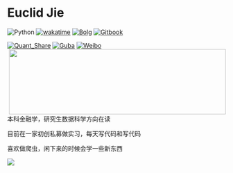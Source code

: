 # Euclid Jie

![Python](https://img.shields.io/badge/Python-3.10-brightgreen)
[![wakatime](https://wakatime.com/badge/user/b638b33f-0c9e-4408-b427-258fe0b24ad0.svg)](https://wakatime.com/@b638b33f-0c9e-4408-b427-258fe0b24ad0)
[![Bolg](https://img.shields.io/badge/EuclidJie-blog-black)](https://euclid-jie.github.io/)
[![Gitbook](https://img.shields.io/badge/EuclidJie-GitBook-blue)](https://euclid-jie.github.io/Euclidbooktry/)

[![Quant_Share](https://img.shields.io/badge/量化-QuantShare-black)](https://gitee.com/Euclid-Jie/Quant_Share)
[![Guba](https://img.shields.io/badge/数据采集-东财股吧-red)](https://github.com/Euclid-Jie/Euclidguba-search)
[![Weibo](https://img.shields.io/badge/数据采集-新浪微博-yellow)](https://github.com/Euclid-Jie/Euclidweibo-search)
<img align="right" src="https://github-readme-stats.vercel.app/api?username=euclid-jie&show_icons=true&icon_color=CE1D2D&text_color=718096&bg_color=ffffff&hide_title=true" width="500" height="150"/>

本科金融学，研究生数据科学方向在读

目前在一家初创私募做实习，每天写代码和写代码

喜欢做爬虫，闲下来的时候会学一些新东西

 

<img src="https://wakatime.com/share/@EuclidJie/3ab0fd1d-5883-4694-9bb0-6060557f367d.svg"/>

